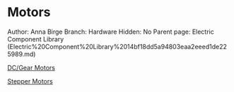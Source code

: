 # Motors

Author: Anna Birge
Branch: Hardware
Hidden: No
Parent page: Electric Component Library (Electric%20Component%20Library%2014bf18dd5a94803eaa2eeed1de225989.md)

[DC/Gear Motors](Motors%2014af18dd5a9480e6a3e4d9c951f8cbb7/DC%20Gear%20Motors%2014af18dd5a94805198bffdadccfe0065.csv)

[Stepper Motors](Motors%2014af18dd5a9480e6a3e4d9c951f8cbb7/Stepper%20Motors%2014bf18dd5a9480ed937fd2f7ce13a769.csv)